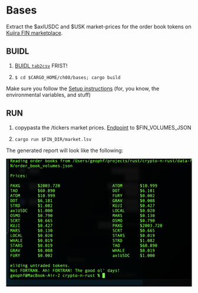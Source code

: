 # Bases

Extract the $axlUSDC and $USK market-prices for the order book tokens on 
[Kujira FIN marketplace](https://fin.kujira.app/trade/kujira14hj2tavq8fpesdwxxcu44rty3hh90vhujrvcmstl4zr3txmfvw9sl4e867?q=all).

## BUIDL

1. [BUIDL `tab2csv`](../../ch04/) FRIST!

2. `$ cd $CARGO_HOME/ch08/bases; cargo build`

Make sure you follow the [Setup instructions](../../README.md) (for, you know,
the environmental variables, and stuff)

## RUN

1. copypasta the /tickers market prices. [Endpoint](https://api.kujira.app/api/coingecko/tickers) to $FIN_VOLUMES_JSON

2. `cargo run $FIN_DIR/market.lsv`

The generated report will look like the following:

![extracted market prices](imgs/extracted-market-prices.png)
